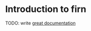 # Introduction to firn

TODO: write [great documentation](http://jacobian.org/writing/what-to-write/)
